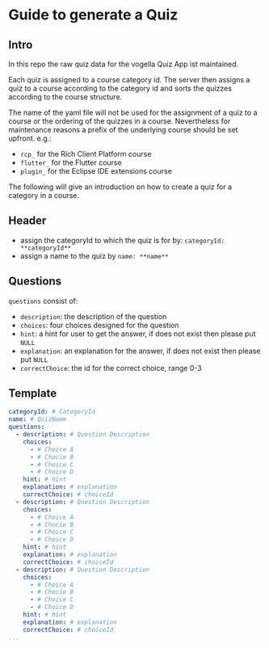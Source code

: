 # Guide to generate a Quiz

## Intro

In this repo the raw quiz data for the vogella Quiz App ist maintained.

Each quiz is assigned to a course category id.
The server then assigns a quiz to a course according to the category id and sorts the quizzes according to the course structure.

The name of the yaml file will not be used for the assignment of a quiz to a course or the ordering of the quizzes in a course.
Nevertheless for maintenance reasons a prefix of the underlying course should be set upfront. e.g.:
* `rcp_` for the Rich Client Platform course
* `flutter_` for the Flutter course
* `plugin_` for the Eclipse IDE extensions course

The following will give an introduction on how to create a quiz for a category in a course.

## Header

* assign the categoryId to which the quiz is for by: `categoryId: **categoryId**` 
* assign a name to the quiz by `name: **name**`

## Questions

`questions` consist of:
* `description`: the description of the question
* `choices`: four choices designed for the question
* `hint`: a hint for user to get the answer, if does not exist then please put `NULL`
* `explanation`: an explanation for the answer, if does not exist then please put `NULL`
* `correctChoice`: the id for the correct choice, range 0-3
  
## Template

```yaml
categoryId: # CategoryId
name: # QuizName
questions:
  - description: # Question Description
    choices:
      - # Choice A
      - # Chocie B
      - # Choice C
      - # Choice D
    hint: # hint
    explanation: # explanation
    correctChoice: # choiceId
  - description: # Question Description
    choices:
      - # Choice A
      - # Chocie B
      - # Choice C
      - # Choice D
    hint: # hint
    explanation: # explanation
    correctChoice: # choiceId
  - description: # Question Description
    choices:
      - # Choice A
      - # Chocie B
      - # Choice C
      - # Choice D
    hint: # hint
    explanation: # explanation
    correctChoice: # choiceId
...
```